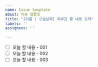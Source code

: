 ```yaml
---
name: Issue template
about: 이슈 템플릿
title: "[이름 | 오늘날짜] 하루간 할 내용 요약"
labels: ''
assignees: ''

---
```


- [ ] 오늘 할 내용 - 001
- [ ] 오늘 할 내용 - 002
- [ ] 오늘 할 내용 - 003
